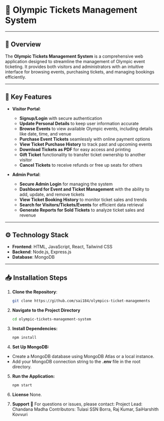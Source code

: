 # 🏅 Olympic Tickets Management System

---

## 🌟 Overview
The **Olympic Tickets Management System** is a comprehensive web application designed to streamline the management of Olympic event ticketing. It provides both visitors and administrators with an intuitive interface for browsing events, purchasing tickets, and managing bookings efficiently.

---

## 🔑 Key Features
- **Visitor Portal**:
  - **Signup/Login** with secure authentication
  - **Update Personal Details** to keep user information accurate
  - **Browse Events** to view available Olympic events, including details like date, time, and venue
  - **Purchase Event Tickets** seamlessly with online payment options
  - **View Ticket Purchase History** to track past and upcoming events
  - **Download Tickets as PDF** for easy access and printing
  - **Gift Ticket** functionality to transfer ticket ownership to another visitor
  - **Cancel Tickets** to receive refunds or free up seats for others

- **Admin Portal**:
  - **Secure Admin Login** for managing the system
  - **Dashboard for Event and Ticket Management** with the ability to add, update, and remove tickets
  - **View Ticket Booking History** to monitor ticket sales and trends
  - **Search for Visitors/Tickets/Events** for efficient data retrieval
  - **Generate Reports for Sold Tickets** to analyze ticket sales and revenue

---

## ⚙️ Technology Stack
- **Frontend**: HTML, JavaScript, React, Tailwind CSS
- **Backend**: Node.js, Express.js
- **Database**: MongoDB

---

## 📥 Installation Steps

1. **Clone the Repository**:
   ```bash
   git clone https://github.com/sai184/olympics-ticket-managements
2. **Navigate to the Project Directory**
    ```bash 
    cd olympic-tickets-management-system
3. **Install Dependencies:**
    ```bash
    npm install
4. **Set Up MongoDB:**
- Create a MongoDB database using MongoDB Atlas or a local instance.
- Add your MongoDB connection string to the **.env** file in the root directory.

5. **Run the Application:**
    ```bash
    npm start
6. **License**
    None.

7. **Support** 🤝
    For questions or issues, please contact:
Project Lead: Chandana Madha
Contributors: Tulasi SSN Borra, Raj Kumar, SaiHarshith Kovvuri